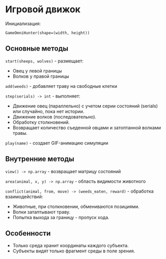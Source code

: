# Игровой движок

Инициализация:

`GameOmniHunter(shape=(width, height))`

## Основные методы

`start(sheeps, wolves)` - размещает:

- Овец у левой границы
- Волков у правой границы

`add(weeds)` - добавляет траву на свободные клетки

`step(serials) -> int` - выполняет:

- Движение овец (параллельно) с учетом серии состояний (serials) или случайно, пока нет истории.
- Движение волков (последовательно).
- Обработку столкновений.
- Возвращает количество съеденной овцами и затоптанной волками травы.

`play(name)` - создает GIF-анимацию симуляции

## Внутренние методы

`view() -> np.array` - возвращает матрицу состояний

`area(animal, x, y) -> np.array` - область видимости животного

`conflict(animal, from, move) -> (weeds_eaten, reward)` - обработка взаимодействий:

- Животные, при столкновении, обмениваются позициями.
- Волки затаптывают траву.
- Попытка выхода за границу - пропуск хода.

## Особенности

- Только среда хранит координаты каждого субъекта.
- Субъекты видят только фрагмент среды в поле зрения.
